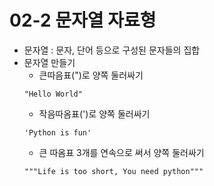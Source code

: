 # 02-2 문자열 자료형
- 문자열 : 문자, 단어 등으로 구성된 문자들의 집합
- 문자열 만들기
  - 큰따음표(")로 양쪽 둘러싸기
  ```
  "Hello World"
  ```
  - 작음따옴표(')로 양쪽 둘러싸기
  ```
  'Python is fun'
  ```
  - 큰 따옴표 3개를 연속으로 써서 양쪽 둘러싸기
  ```
  """Life is too short, You need python"""
  ```
